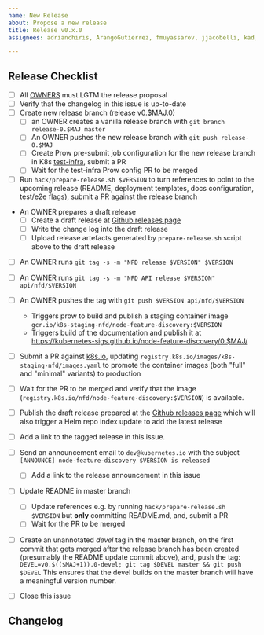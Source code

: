 ```yaml
---
name: New Release
about: Propose a new release
title: Release v0.x.0
assignees: adrianchiris, ArangoGutierrez, fmuyassarov, jjacobelli, kad, marquiz, PiotrProkop, zvonkok

---
```


## Release Checklist
<!--
Please do not remove items from the checklist
-->
- [ ] All [OWNERS](https://github.com/kubernetes-sigs/node-feature-discovery/blob/master/OWNERS) must LGTM the release proposal
- [ ] Verify that the changelog in this issue is up-to-date
- [ ] Create new release branch (release v0.$MAJ.0)
  - [ ] an OWNER creates a vanilla release branch with
        `git branch release-0.$MAJ master`
  - [ ] An OWNER pushes the new release branch with
        `git push release-0.$MAJ`
  - [ ] Create Prow pre-submit job configuration for the new release branch in K8s
        [test-infra](https://github.com/kubernetes/test-infra), submit a PR
  - [ ] Wait for the test-infra Prow config PR to be merged
- [ ] Run `hack/prepare-release.sh $VERSION` to turn references to point to the upcoming release
      (README, deployment templates, docs configuration, test/e2e flags), submit a PR against the release branch
- An OWNER prepares a draft release
  - [ ] Create a draft release at [Github releases page](https://github.com/kubernetes-sigs/node-feature-discovery/releases)
  - [ ] Write the change log into the draft release
  - [ ] Upload release artefacts generated by `prepare-release.sh` script above to the draft release
- [ ] An OWNER runs
     `git tag -s -m "NFD release $VERSION" $VERSION`
- [ ] An OWNER runs
     `git tag -s -m "NFD API release $VERSION" api/nfd/$VERSION`     
- [ ] An OWNER pushes the tag with
      `git push $VERSION api/nfd/$VERSION`
  - Triggers prow to build and publish a staging container image
      `gcr.io/k8s-staging-nfd/node-feature-discovery:$VERSION`
  - Triggers build of the documentation and publish it at
        https://kubernetes-sigs.github.io/node-feature-discovery/0.$MAJ/
- [ ] Submit a PR against [k8s.io](https://github.com/kubernetes/k8s.io), updating `registry.k8s.io/images/k8s-staging-nfd/images.yaml` to promote the container images (both "full" and "minimal" variants) to production
- [ ] Wait for the PR to be merged and verify that the image (`registry.k8s.io/nfd/node-feature-discovery:$VERSION`) is available.
- [ ] Publish the draft release prepared at the [Github releases page](https://github.com/kubernetes-sigs/node-feature-discovery/releases)
      which will also trigger a Helm repo index update to add the latest release
- [ ] Add a link to the tagged release in this issue.
- [ ] Send an announcement email to `dev@kubernetes.io` with the subject `[ANNOUNCE] node-feature-discovery $VERSION is released`
  - [ ] Add a link to the release announcement in this issue
- [ ] Update README in master branch
  - [ ] Update references e.g. by running `hack/prepare-release.sh $VERSION` but **only** committing README.md, and,
        submit a PR
  - [ ] Wait for the PR to be merged
- [ ] Create an unannotated *devel* tag in the master branch, on the first commit that gets merged after the release branch has been created (presumably the README update commit above), and, push the tag:
      `DEVEL=v0.$(($MAJ+1)).0-devel; git tag $DEVEL master && git push $DEVEL`
      This ensures that the devel builds on the master branch will have a meaningful version number.
- [ ] Close this issue


## Changelog
<!--
Describe changes since the last release here.
-->
